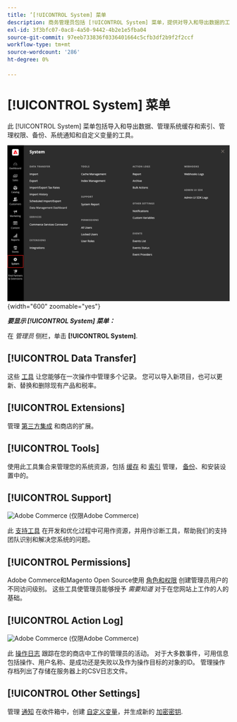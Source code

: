 ```yaml
---
title: ’[!UICONTROL System] 菜单
description: 商务管理员包括 [!UICONTROL System] 菜单，提供对导入和导出数据的工具、系统缓存和索引管理、管理员访问和权限管理、备份、系统通知以及自定义变量。
exl-id: 3f3bfc07-0ac8-4a50-9442-4b2e1e5fba04
source-git-commit: 97eeb733836f0336401664c5cfb3df2b9f2f2ccf
workflow-type: tm+mt
source-wordcount: '286'
ht-degree: 0%

---
```


# [!UICONTROL System] 菜单

此 [!UICONTROL System] 菜单包括导入和导出数据、管理系统缓存和索引、管理权限、备份、系统通知和自定义变量的工具。

![系统菜单](./assets/system-menu.png){width="600" zoomable="yes"}

**_要显示 [!UICONTROL System] 菜单：_**

在 _管理员_ 侧栏，单击 **[!UICONTROL System]**.

## [!UICONTROL Data Transfer]

这些 [工具](data-transfer.md) 让您能够在一次操作中管理多个记录。 您可以导入新项目，也可以更新、替换和删除现有产品和税率。

## [!UICONTROL Extensions]

管理 [第三方集成](integrations.md) 和商店的扩展。

## [!UICONTROL Tools]

使用此工具集合来管理您的系统资源，包括 [缓存](cache-management.md) 和 [索引](index-management.md) 管理， [备份](backups.md)、和安装设置中的。

## [!UICONTROL Support]

![Adobe Commerce](../assets/adobe-logo.svg) (仅限Adobe Commerce)

此 [支持工具](support.md) 在开发和优化过程中可用作资源，并用作诊断工具，帮助我们的支持团队识别和解决您系统的问题。

## [!UICONTROL Permissions]

Adobe Commerce和Magento Open Source使用 [角色和权限](permissions.md) 创建管理员用户的不同访问级别。 这些工具使管理员能够授予 _需要知道_ 对于在您网站上工作的人的基础。

## [!UICONTROL Action Log]

![Adobe Commerce](../assets/adobe-logo.svg) (仅限Adobe Commerce)

此 [操作日志](action-log.md) 跟踪在您的商店中工作的管理员的活动。 对于大多数事件，可用信息包括操作、用户名称、是成功还是失败以及作为操作目标的对象的ID。 管理操作存档列出了存储在服务器上的CSV日志文件。

## [!UICONTROL Other Settings]

管理 [通知](notifications.md) 在收件箱中，创建 [自定义变量](variables-custom.md)，并生成新的 [加密密钥](encryption-key.md).
